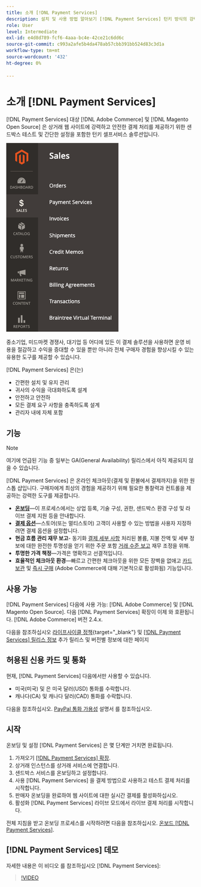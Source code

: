```yaml
---
title: 소개 [!DNL Payment Services]
description: 설치 및 사용 방법 알아보기 [!DNL Payment Services] 턴키 방식의 강력하고 안전한 결제 처리 솔루션으로 [!DNL Adobe Commerce] 및 [!DNL Magento Open Source] 웹 사이트.
role: User
level: Intermediate
exl-id: e4d8d789-fcf6-4aaa-bc4e-42ce21c6dd6c
source-git-commit: c993a2afe5b4da478ab57cbb391bb524d83c3d1a
workflow-type: tm+mt
source-wordcount: '432'
ht-degree: 0%

---
```


# 소개 [!DNL Payment Services]

[!DNL Payment Services] 대상 [!DNL Adobe Commerce] 및 [!DNL Magento Open Source] 은 상거래 웹 사이트에 강력하고 안전한 결제 처리를 제공하기 위한 샌드박스 테스트 및 간단한 설정을 포함한 턴키 셀프서비스 솔루션입니다.

![[!DNL Payment Services] 확장 관리자 보기](assets/admin-view.png)

중소기업, 미드마켓 경쟁사, 대기업 등 어디에 있든 이 결제 솔루션을 사용하면 운영 비용을 절감하고 수익을 증대할 수 있을 뿐만 아니라 전체 구매자 경험을 향상시킬 수 있는 유용한 도구를 제공할 수 있습니다.

[!DNL Payment Services] 은(는)

* 간편한 설치 및 유지 관리
* 귀사의 수익을 극대화하도록 설계
* 안전하고 안전하
* 모든 결제 요구 사항을 충족하도록 설계
* 관리자 내에 자체 포함

## 기능

>[!NOTE]
>
>여기에 언급된 기능 중 일부는 GA(General Availability) 릴리스에서 아직 제공되지 않을 수 있습니다.

[!DNL Payment Services] 은 온라인 체크아웃(결제 및 환불에서 결제까지)을 위한 원스톱 샵입니다. 구매자에게 최상의 경험을 제공하기 위해 필요한 통찰력과 컨트롤을 제공하는 강력한 도구를 제공합니다.

* [**온보딩**](onboard.md)—이 프로세스에서는 상업 등록, 기술 구성, 권한, 샌드박스 환경 구성 및 라이브 결제 지원 등을 안내합니다.
* [**결제 옵션**](payments-options.md)—스토어(또는 멀티스토어) 고객이 사용할 수 있는 방법을 사용자 지정하려면 결제 옵션을 설정합니다.
* **현금 흐름 관리 재무 보고**- 동기화 [결제 세부 사항](order-payment-status.md) 처리된 볼륨, 지불 잔액 및 세부 정보에 대한 완전한 투명성을 얻기 위한 주문 포함 [거래 수준 보고](payouts.md) 재무 조정을 위해.
* **투명한 가격 책정**—가격은 명확하고 선결적입니다.
* **효율적인 체크아웃 환경**—빠르고 간편한 체크아웃을 위한 모든 장벽을 없애고 [카드 보관](https://experienceleague-review.com/docs/commerce-merchant-services/payment-services/payments-checkout/vaulting.html) 및 [즉시 구매](https://experienceleague.adobe.com/docs/commerce-admin/stores-sales/point-of-purchase/checkout-instant-purchase.html) (Adobe Commerce에 대해 기본적으로 활성화됨) 기능입니다.

## 사용 가능

[!DNL Payment Services] 다음에 사용 가능: [!DNL Adobe Commerce] 및 [!DNL Magento Open Source]. 다음 [!DNL Payment Services] 확장이 이제 와 호환됩니다. [!DNL Adobe Commerce] 버전 2.4.x.

다음을 참조하십시오 [라이프사이클 정책](https://devdocs.magento.com/release/lifecycle-policy.html){target="_blank"} 및 [[!DNL Payment Services] 릴리스 정보](release-notes.md) 추가 릴리스 및 버전별 정보에 대한 페이지

## 허용된 신용 카드 및 통화

현재, [!DNL Payment Services] 다음에서만 사용할 수 있습니다.

* 미국(미국) 및 은 미국 달러(USD) 통화를 수락합니다.
* 캐나다(CA) 및 캐나다 달러(CAD) 통화를 수락합니다.

다음을 참조하십시오. [PayPal 통화 가용성](https://developer.paypal.com/docs/platforms/checkout/reference/country-availability-advanced-cards/) 설명서 를 참조하십시오.

## 시작

온보딩 및 설정 [!DNL Payment Services] 은 몇 단계만 거치면 완료됩니다.

1. 가져오기 [[!DNL Payment Services] 확장](install.md).
1. 상거래 인스턴스를 상거래 서비스에 연결합니다.
1. 샌드박스 서비스를 온보딩하고 설정합니다.
1. 사용 [!DNL Payment Services] 을 결제 방법으로 사용하고 테스트 결제 처리를 시작합니다.
1. 판매자 온보딩을 완료하여 웹 사이트에 대한 실시간 결제를 활성화하십시오.
1. 활성화 [!DNL Payment Services] 라이브 모드에서 라이브 결제 처리를 시작합니다.

전체 지침을 받고 온보딩 프로세스를 시작하려면 다음을 참조하십시오. [온보드 [!DNL Payment Services]](onboard.md).

## [!DNL Payment Services] 데모

자세한 내용은 이 비디오 를 참조하십시오 [!DNL Payment Services]:

>[!VIDEO](https://video.tv.adobe.com/v/343990?quality=12)
